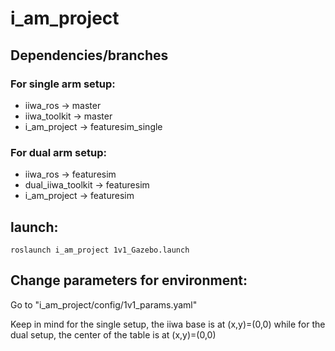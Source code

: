 # i_am_project
## Dependencies/branches
### For single arm setup:
* iiwa_ros      -> master
* iiwa_toolkit  -> master
* i_am_project  -> featuresim_single

### For dual arm setup:
* iiwa_ros              -> featuresim
* dual_iiwa_toolkit     -> featuresim
* i_am_project          -> featuresim

## launch: 

`roslaunch i_am_project 1v1_Gazebo.launch`


## Change parameters for environment:
    
Go to "i_am_project/config/1v1_params.yaml"

Keep in mind for the single setup, the iiwa base is at (x,y)=(0,0) while for the dual setup, the center of the table is at (x,y)=(0,0)